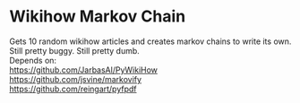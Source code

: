# Wikihow Markov Chain
Gets 10 random wikihow articles and creates markov chains to write its own. Still pretty buggy. Still pretty dumb.  
Depends on:  
https://github.com/JarbasAl/PyWikiHow  
https://github.com/jsvine/markovify  
https://github.com/reingart/pyfpdf  